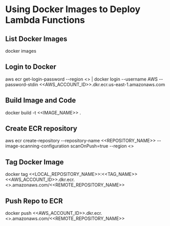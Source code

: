 # Using Docker Images to Deploy Lambda Functions

## List Docker Images
docker images


## Login to Docker
aws ecr get-login-password --region <<REGION>> | docker login --username AWS --password-stdin <<AWS_ACCOUNT_ID>>.dkr.ecr.us-east-1.amazonaws.com


## Build Image and Code
docker build -t <<IMAGE_NAME>> .

## Create ECR repository
aws ecr create-repository --repository-name <<REPOSITORY_NAME>> --image-scanning-configuration scanOnPush=true --region <<REGION>>

## Tag Docker Image
docker tag <<LOCAL_REPOSITORY_NAME>>:<<TAG_NAME>>  <<AWS_ACCOUNT_ID>>.dkr.ecr.<<REGION>>.amazonaws.com/<<REMOTE_REPOSITORY_NAME>>

## Push Repo to ECR
docker push <<AWS_ACCOUNT_ID>>.dkr.ecr.<<REGION>>.amazonaws.com/<<REMOTE_REPOSITORY_NAME>>
